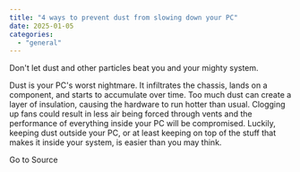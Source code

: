 ```yaml
---
title: "4 ways to prevent dust from slowing down your PC"
date: 2025-01-05
categories: 
  - "general"
---
```


Don't let dust and other particles beat you and your mighty system.

Dust is your PC's worst nightmare. It infiltrates the chassis, lands on a component, and starts to accumulate over time. Too much dust can create a layer of insulation, causing the hardware to run hotter than usual. Clogging up fans could result in less air being forced through vents and the performance of everything inside your PC will be compromised. Luckily, keeping dust outside your PC, or at least keeping on top of the stuff that makes it inside your system, is easier than you may think.

Go to Source
